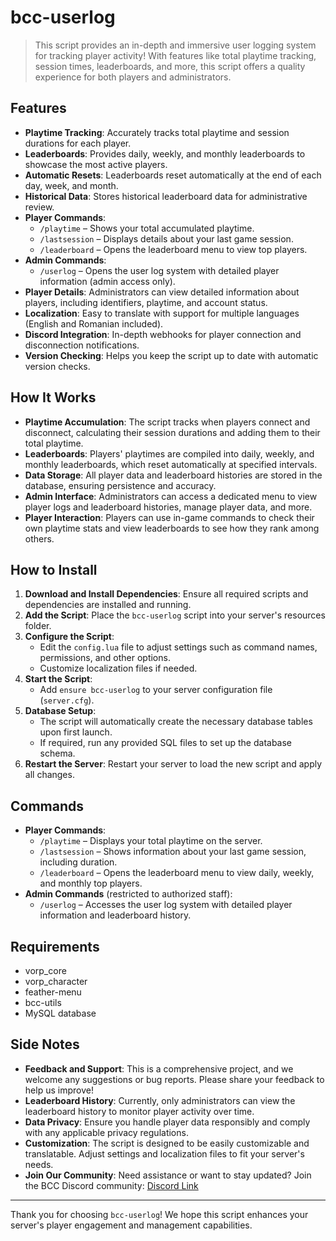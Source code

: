 # bcc-userlog

> This script provides an in-depth and immersive user logging system for tracking player activity! With features like total playtime tracking, session times, leaderboards, and more, this script offers a quality experience for both players and administrators.

## Features

- **Playtime Tracking**: Accurately tracks total playtime and session durations for each player.
- **Leaderboards**: Provides daily, weekly, and monthly leaderboards to showcase the most active players.
- **Automatic Resets**: Leaderboards reset automatically at the end of each day, week, and month.
- **Historical Data**: Stores historical leaderboard data for administrative review.
- **Player Commands**:
  - `/playtime` – Shows your total accumulated playtime.
  - `/lastsession` – Displays details about your last game session.
  - `/leaderboard` – Opens the leaderboard menu to view top players.
- **Admin Commands**:
  - `/userlog` – Opens the user log system with detailed player information (admin access only).
- **Player Details**: Administrators can view detailed information about players, including identifiers, playtime, and account status.
- **Localization**: Easy to translate with support for multiple languages (English and Romanian included).
- **Discord Integration**: In-depth webhooks for player connection and disconnection notifications.
- **Version Checking**: Helps you keep the script up to date with automatic version checks.

## How It Works

- **Playtime Accumulation**: The script tracks when players connect and disconnect, calculating their session durations and adding them to their total playtime.
- **Leaderboards**: Players' playtimes are compiled into daily, weekly, and monthly leaderboards, which reset automatically at specified intervals.
- **Data Storage**: All player data and leaderboard histories are stored in the database, ensuring persistence and accuracy.
- **Admin Interface**: Administrators can access a dedicated menu to view player logs and leaderboard histories, manage player data, and more.
- **Player Interaction**: Players can use in-game commands to check their own playtime stats and view leaderboards to see how they rank among others.

## How to Install

1. **Download and Install Dependencies**: Ensure all required scripts and dependencies are installed and running.
2. **Add the Script**: Place the `bcc-userlog` script into your server's resources folder.
3. **Configure the Script**:
   - Edit the `config.lua` file to adjust settings such as command names, permissions, and other options.
   - Customize localization files if needed.
4. **Start the Script**:
   - Add `ensure bcc-userlog` to your server configuration file (`server.cfg`).
5. **Database Setup**:
   - The script will automatically create the necessary database tables upon first launch.
   - If required, run any provided SQL files to set up the database schema.
6. **Restart the Server**: Restart your server to load the new script and apply all changes.

## Commands

- **Player Commands**:
  - `/playtime` – Displays your total playtime on the server.
  - `/lastsession` – Shows information about your last game session, including duration.
  - `/leaderboard` – Opens the leaderboard menu to view daily, weekly, and monthly top players.
- **Admin Commands** (restricted to authorized staff):
  - `/userlog` – Accesses the user log system with detailed player information and leaderboard history.

## Requirements

- vorp_core
- vorp_character
- feather-menu
- bcc-utils
- MySQL database

## Side Notes

- **Feedback and Support**: This is a comprehensive project, and we welcome any suggestions or bug reports. Please share your feedback to help us improve!
- **Leaderboard History**: Currently, only administrators can view the leaderboard history to monitor player activity over time.
- **Data Privacy**: Ensure you handle player data responsibly and comply with any applicable privacy regulations.
- **Customization**: The script is designed to be easily customizable and translatable. Adjust settings and localization files to fit your server's needs.
- **Join Our Community**: Need assistance or want to stay updated? Join the BCC Discord community: [Discord Link](https://discord.gg/VrZEEpBgZJ)

---

Thank you for choosing `bcc-userlog`! We hope this script enhances your server's player engagement and management capabilities.
